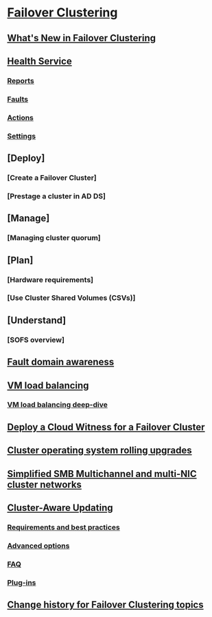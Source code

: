 # [Failover Clustering](failover-clustering-overview.md)
## [What's New in Failover Clustering](whats-new-in-failover-clustering.md)
## [Health Service](health-service-overview.md)
### [Reports](health-service-reports.md)
### [Faults](health-service-faults.md)
### [Actions](health-service-actions.md)
### [Settings](health-service-settings.md)
## [Deploy]
### [Create a Failover Cluster]
### [Prestage a cluster in AD DS]
## [Manage]
### [Managing cluster quorum]
## [Plan]
### [Hardware requirements]
### [Use Cluster Shared Volumes (CSVs)]
## [Understand]
### [SOFS overview]
## [Fault domain awareness](fault-domains.md)
## [VM load balancing](vm-load-balancing-overview.md)
### [VM load balancing deep-dive](vm-load-balancing-deep-dive.md)
## [Deploy a Cloud Witness for a Failover Cluster](deploy-cloud-witness.md)
## [Cluster operating system rolling upgrades](cluster-operating-system-rolling-upgrade.md)
## [Simplified SMB Multichannel and multi-NIC cluster networks](smb-multichannel.md)
## [Cluster-Aware Updating](cluster-aware-updating.md)
### [Requirements and best practices](cluster-aware-updating-requirements.md)
### [Advanced options](cluster-aware-updating-options.md)
### [FAQ](cluster-aware-updating-faq.md)
### [Plug-ins](cluster-aware-updating-plug-ins.md)
## [Change history for Failover Clustering topics](clustering-change-history.md)